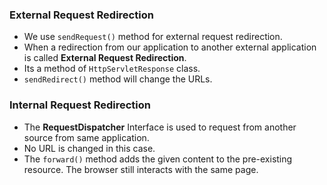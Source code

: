 ### External Request Redirection 
- We use `sendRequest()` method for external request redirection. 
- When a redirection from our application to another external application is called **External Request Redirection**. 
- Its a method of `HttpServletResponse` class. 
- `sendRedirect()` method will change the URLs. 

### Internal Request Redirection 
- The **RequestDispatcher** Interface is used to request from another source from same application. 
- No URL is changed in this case. 
- The `forward()` method adds the given content to the pre-existing resource. The browser still interacts with the same page. 

